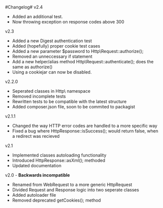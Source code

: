 #Changelog#
v2.4
- Added an additional test.  
- Now throwing exception on response codes above 300  

v2.3
- Added a new Digest authentication test  
- Added (hopefully) proper cookie test cases  
- Added a new parameter $password to Http\Request::authorize();  
- Removed an unneccessary if statement  
- Add a new helper/alias method Http\Request::authenticate(); does the same as authorize()  
- Using a cookiejar can now be disabled.

v2.2.0  
- Seperated classes in Http\ namespace  
- Removed incomplete tests  
- Rewritten tests to be compatible with the latest structure  
- Added composer.json file, soon to be commited to packagist  

v2.1.1  
- Changed the way HTTP error codes are handled to a more specific way  
- Fixed a bug where HttpResponse::isSuccess(); would return false, when a redirect was recieved  
  
v2.1  
- Implemented classes autoloading functionality  
- Introduced HttpResponse::asXml(); methoded  
- Updated documentation  
  
v2.0 - **Backwards incompatible**  
- Renamed from WebRequest to a more generic HttpRequest
- Divided Request and Response logic into two seperate classes
- Added autoloader file
- Removed deprecated getCookies(); method